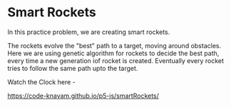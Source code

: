 # Smart Rockets

In this practice problem, we are creating smart rockets.

The rockets evolve the "best" path to a target, moving around obstacles.
Here we are using genetic algorithm for rockets to decide the best path, every time a new generation iof rocket is created. 
Eventually every rocket tries to follow the same path upto the target.

Watch the Clock here -

https://code-knayam.github.io/p5-js/smartRockets/

